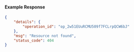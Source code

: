 <!-- Code generated for API Clients. DO NOT EDIT. -->

#### Example Response

```json
{
	"details": {
		"operation_id": "op_2w51EUuRCMU509f7FCLrpQCW6bJ"
	},
	"msg": "Resource not found",
	"status_code": 404
}
```
